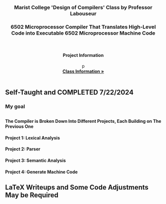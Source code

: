 <h3 align="center">Marist College 'Design of Compilers' Class by Professor Labouseur</h3> 

<h3 align="center">6502 Microprocessor Compiler That Translates High-Level Code into Executable 6502 Microprocessor Machine Code</h3>  
<br />
 <h4 align="center">Project Information</h4>
 <p align="center">
    p
    <br />
    <a href="https://www.labouseur.com/courses/compilers/"><strong>Class Information »</strong></a>
    <br />
    <br />
  </p>
</div>

## Self-Taught and COMPLETED 7/22/2024

### My goal
##
#### The Compiler is Broken Down Into Different Projects, Each Building on The Previous One

#### Project 1: Lexical Analysis
#### Project 2: Parser
#### Project 3: Semantic Analysis
#### Project 4: Generate Machine Code


## LaTeX Writeups and Some Code Adjustments May be Required


